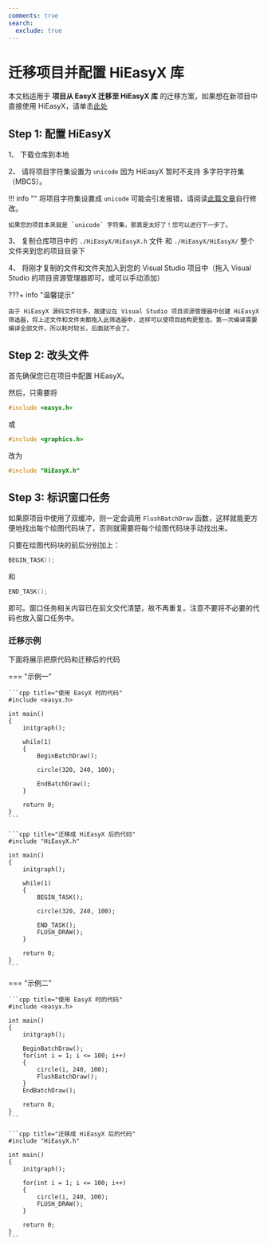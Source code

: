 ```yaml
---
comments: true
search:
  exclude: true
---
```


# 迁移项目并配置 HiEasyX 库

本文档适用于 **项目从 EasyX 迁移至 HiEasyX 库** 的迁移方案，如果想在新项目中直接使用 HiEasyX，请单击[此处](configure-new.md)

## Step 1: 配置 HiEasyX

1、 下载仓库到本地

2、 请将项目字符集设置为 `unicode` 因为 HiEasyX 暂时不支持 多字符字符集（MBCS）。

!!! info ""
    将项目字符集设置成 `unicode` 可能会引发报错，请阅读[此篇文章](https://codebus.cn/yangw/about-unicode)自行修改。
    
    如果您的项目本来就是 `unicode` 字符集，那真是太好了！您可以进行下一步了。
    
3、 复制仓库项目中的 `./HiEasyX/HiEasyX.h` 文件 和 `./HiEasyX/HiEasyX/` 整个文件夹到您的项目目录下

4、 将刚才复制的文件和文件夹加入到您的 Visual Studio 项目中（拖入 Visual Studio 的项目资源管理器即可，或可以手动添加）

???+ info "温馨提示"

    由于 HiEasyX 源码文件较多，故建议在 Visual Studio 项目资源管理器中创建 HiEasyX   筛选器，将上述文件和文件夹都拖入此筛选器中，这样可以使项目结构更整洁。第一次编译需要编译全部文件，所以耗时较长，后面就不会了。

## Step 2: 改头文件

首先确保您已在项目中配置 HiEasyX。

然后，只需要将

```cpp
#include <easyx.h>
```

或

```cpp
#include <graphics.h>
```

改为

```cpp
#include "HiEasyX.h"
```

## Step 3: 标识窗口任务

如果原项目中使用了双缓冲，则一定会调用 `FlushBatchDraw` 函数，这样就能更方便地找出每个绘图代码块了，否则就需要将每个绘图代码块手动找出来。

只要在绘图代码块的前后分别加上：

```cpp
BEGIN_TASK();
```

和

```cpp
END_TASK();
```

即可。窗口任务相关内容已在前文交代清楚，故不再重复。注意不要将不必要的代码也放入窗口任务中。

### 迁移示例

下面将展示把原代码和迁移后的代码

=== "示例一"

    ```cpp title="使用 EasyX 时的代码"
    #include <easyx.h>
    
    int main()
    {
        initgraph();
        
        while(1)
        {
            BeginBatchDraw();
            
            circle(320, 240, 100);
            
            EndBatchDraw();
        }
        
        return 0;
    }
    ```
    
    ```cpp title="迁移成 HiEasyX 后的代码"
    #include "HiEasyX.h"
    
    int main()
    {
        initgraph();
        
        while(1)
        {
            BEGIN_TASK();
            
            circle(320, 240, 100);
            
            END_TASK();
            FLUSH_DRAW();
        }
        
        return 0;
    }
    ```

=== "示例二"

    ```cpp title="使用 EasyX 时的代码"
    #include <easyx.h>
    
    int main()
    {
        initgraph();
        
        BeginBatchDraw();
        for(int i = 1; i <= 100; i++)
        {
            circle(i, 240, 100);
            FlushBatchDraw();
        }
        EndBatchDraw();
        
        return 0;
    }
    ```
    
    ```cpp title="迁移成 HiEasyX 后的代码"
    #include "HiEasyX.h"
    
    int main()
    {
        initgraph();
        
        for(int i = 1; i <= 100; i++)
        {
            circle(i, 240, 100);
            FLUSH_DRAW();
        }
        
        return 0;
    }
    ```